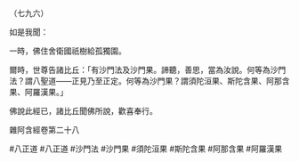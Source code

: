 （七九六）

如是我聞：

一時，佛住舍衛國祇樹給孤獨園。

爾時，世尊告諸比丘：「有沙門法及沙門果。諦聽，善思，當為汝說。何等為沙門法？謂八聖道——正見乃至正定。何等為沙門果？謂須陀洹果、斯陀含果、阿那含果、阿羅漢果。」

佛說此經已，諸比丘聞佛所說，歡喜奉行。

雜阿含經卷第二十八



#八正道
#八正道
#沙門法
#沙門果
#須陀洹果
#斯陀含果
#阿那含果
#阿羅漢果
